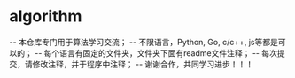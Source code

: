 # algorithm
-- 本仓库专门用于算法学习交流；
-- 不限语言，Python, Go, c/c++, js等都是可以的；
-- 每个语言有固定的文件夹，文件夹下面有readme文件注释；
-- 每次提交，请修改注释，并于程序中注释；
-- 谢谢合作，共同学习进步！！！
